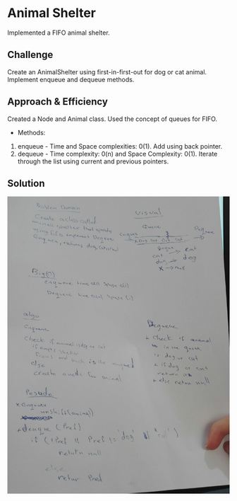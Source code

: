 # Animal Shelter
Implemented a FIFO animal shelter.

## Challenge
Create an AnimalShelter using first-in-first-out for dog or cat animal. Implement enqueue and dequeue methods.
## Approach & Efficiency
Created a Node and Animal class. Used the concept of queues for FIFO. 
* Methods:

1. enqueue - Time and Space complexities: 0(1). Add using back pointer.
2. dequeue - Time complexity: 0(n) and Space Complexity: 0(1). Iterate through the list using current and previous pointers.

## Solution
![whiteboard](./fifo-animal-shelter.jpg)
